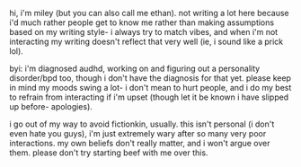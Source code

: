 hi, i'm miley (but you can also call me ethan). not writing a lot here because i'd much rather people get to know me rather than making assumptions based on my writing style- i always try to match vibes, and when i'm not interacting my writing doesn't reflect that very well (ie, i sound like a prick lol).

byi: i'm diagnosed audhd, working on and figuring out a personality disorder/bpd too, though i don't have the diagnosis for that yet. please keep in mind my moods swing a lot- i don't mean to hurt people, and i do my best to refrain from interacting if i'm upset (though let it be known i have slipped up before- apologies).

i go out of my way to avoid fictionkin, usually. this isn't personal (i don't even hate you guys), i'm just extremely wary after so many very poor interactions. my own beliefs don't really matter, and i won't argue over them. please don't try starting beef with me over this.
